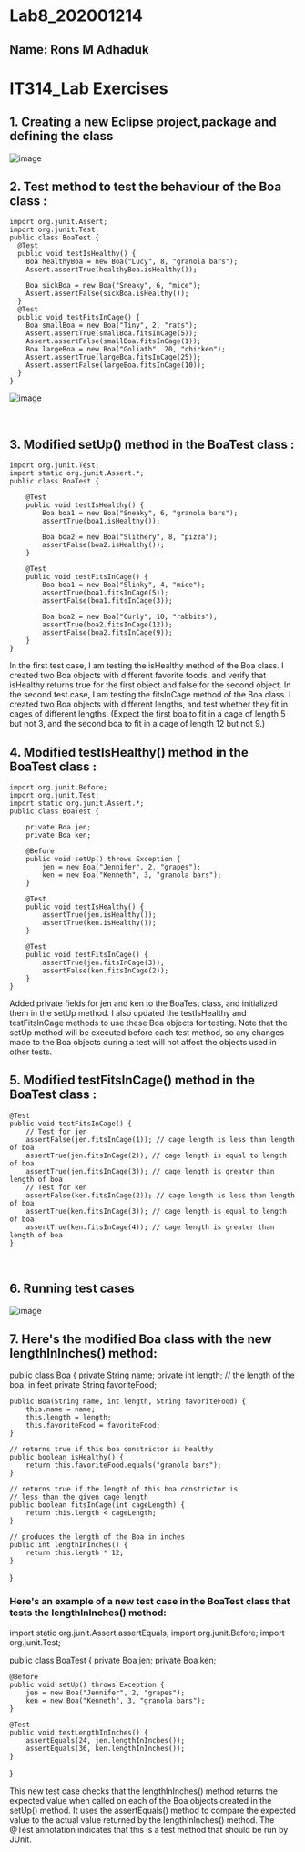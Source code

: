 # Lab8_202001214
## Name: Rons M Adhaduk

# IT314_Lab Exercises

## 1. Creating a new Eclipse project,package and defining the class
![image](https://user-images.githubusercontent.com/124248015/233324077-b10bc0e3-6512-49d0-8ec2-340c4e0b0d1f.png)

## 2. Test method to test the behaviour of the Boa class : 
```
import org.junit.Assert;
import org.junit.Test;
public class BoaTest {
  @Test
  public void testIsHealthy() {
    Boa healthyBoa = new Boa("Lucy", 8, "granola bars");
    Assert.assertTrue(healthyBoa.isHealthy());
    
    Boa sickBoa = new Boa("Sneaky", 6, "mice");
    Assert.assertFalse(sickBoa.isHealthy());
  }
  @Test
  public void testFitsInCage() {
    Boa smallBoa = new Boa("Tiny", 2, "rats");
    Assert.assertTrue(smallBoa.fitsInCage(5));
    Assert.assertFalse(smallBoa.fitsInCage(1));
    Boa largeBoa = new Boa("Goliath", 20, "chicken");
    Assert.assertTrue(largeBoa.fitsInCage(25));
    Assert.assertFalse(largeBoa.fitsInCage(10));
  }
}
```
![image](https://user-images.githubusercontent.com/124248015/233324707-4bb22534-97ef-4d5e-b7f9-2fdfff8a0d7b.png)

</br>

## 3. Modified setUp() method in the BoaTest class :

```
import org.junit.Test;
import static org.junit.Assert.*;
public class BoaTest {
    
    @Test
    public void testIsHealthy() {
        Boa boa1 = new Boa("Sneaky", 6, "granola bars");
        assertTrue(boa1.isHealthy());
        
        Boa boa2 = new Boa("Slithery", 8, "pizza");
        assertFalse(boa2.isHealthy());
    }
    
    @Test
    public void testFitsInCage() {
        Boa boa1 = new Boa("Slinky", 4, "mice");
        assertTrue(boa1.fitsInCage(5));
        assertFalse(boa1.fitsInCage(3));
        
        Boa boa2 = new Boa("Curly", 10, "rabbits");
        assertTrue(boa2.fitsInCage(12));
        assertFalse(boa2.fitsInCage(9));
    }
}
```
In the first test case, I am testing the isHealthy method of the Boa class. I created two Boa objects with different favorite foods, and verify that isHealthy returns true for the first object and false for the second object.
In the second test case, I am testing the fitsInCage method of the Boa class. I created two Boa objects with different lengths, and test whether they fit in cages of different lengths. 
(Expect the first boa to fit in a cage of length 5 but not 3, and the second boa to fit in a cage of length 12 but not 9.)

## 4. Modified testIsHealthy() method in the BoaTest class : 
```
import org.junit.Before;
import org.junit.Test;
import static org.junit.Assert.*;
public class BoaTest {
    
    private Boa jen;
    private Boa ken;
    
    @Before
    public void setUp() throws Exception {
        jen = new Boa("Jennifer", 2, "grapes");
        ken = new Boa("Kenneth", 3, "granola bars");
    }
    
    @Test
    public void testIsHealthy() {
        assertTrue(jen.isHealthy());
        assertTrue(ken.isHealthy());
    }
    
    @Test
    public void testFitsInCage() {
        assertTrue(jen.fitsInCage(3));
        assertFalse(ken.fitsInCage(2));
    }
}
```
Added private fields for jen and ken to the BoaTest class, and initialized them in the setUp method. I also updated the testIsHealthy and testFitsInCage methods to use these Boa objects for testing.
Note that the setUp method will be executed before each test method, so any changes made to the Boa objects during a test will not affect the objects used in other tests.

## 5. Modified testFitsInCage() method in the BoaTest class : 
```
@Test
public void testFitsInCage() {
    // Test for jen
    assertFalse(jen.fitsInCage(1)); // cage length is less than length of boa
    assertTrue(jen.fitsInCage(2)); // cage length is equal to length of boa
    assertTrue(jen.fitsInCage(3)); // cage length is greater than length of boa
    // Test for ken
    assertFalse(ken.fitsInCage(2)); // cage length is less than length of boa
    assertTrue(ken.fitsInCage(3)); // cage length is equal to length of boa
    assertTrue(ken.fitsInCage(4)); // cage length is greater than length of boa
}
```
</br>

## 6. Running test cases

![image](https://user-images.githubusercontent.com/124248015/233325027-bf4b231b-7db6-47d0-84fb-eec269778a57.png)

## 7. Here's the modified Boa class with the new lengthInInches() method:

public class Boa {
    private String name;
    private int length; // the length of the boa, in feet
    private String favoriteFood;

    public Boa(String name, int length, String favoriteFood) {
        this.name = name;
        this.length = length;
        this.favoriteFood = favoriteFood;
    }

    // returns true if this boa constrictor is healthy
    public boolean isHealthy() {
        return this.favoriteFood.equals("granola bars");
    }

    // returns true if the length of this boa constrictor is
    // less than the given cage length
    public boolean fitsInCage(int cageLength) {
        return this.length < cageLength;
    }

    // produces the length of the Boa in inches
    public int lengthInInches() {
        return this.length * 12;
    }
}

### Here's an example of a new test case in the BoaTest class that tests the lengthInInches() method:

import static org.junit.Assert.assertEquals;
import org.junit.Before;
import org.junit.Test;

public class BoaTest {
    private Boa jen;
    private Boa ken;

    @Before
    public void setUp() throws Exception {
        jen = new Boa("Jennifer", 2, "grapes");
        ken = new Boa("Kenneth", 3, "granola bars");
    }

    @Test
    public void testLengthInInches() {
        assertEquals(24, jen.lengthInInches());
        assertEquals(36, ken.lengthInInches());
    }
}

This new test case checks that the lengthInInches() method returns the expected value when called on each of the Boa objects created in the setUp() method. It uses the assertEquals() method to compare the expected value to the actual value returned by the lengthInInches() method. The @Test annotation indicates that this is a test method that should be run by JUnit.
</br>
